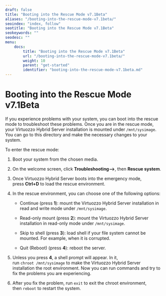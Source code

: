 ```yaml
---
draft: false
title: "Booting into the Rescue Mode v7.1Beta"
aliases: "/booting-into-the-rescue-mode-v7.1beta/"
seoindex: "index, follow"
seotitle: "Booting into the Rescue Mode v7.1Beta"
seokeywords: ""
seodesc: ""
menu:
    docs:
        title: "Booting into the Rescue Mode v7.1Beta"
        url: "/booting-into-the-rescue-mode-v7.1beta/"
        weight: 10
        parent: "get-started"
        identifier: "booting-into-the-rescue-mode-v7.1beta.md"
---
```

# Booting into the Rescue Mode v7.1Beta

If you experience problems with your system, you can boot into the rescue mode to troubleshoot these problems. Once you are in the rescue mode, your Virtuozzo Hybrid Server installation is mounted under `/mnt/sysimage`. You can go to this directory and make the necessary changes to your system.

To enter the rescue mode:

1.  Boot your system from the chosen media.

2.  On the welcome screen, click **Troubleshooting–&gt;**, then **Rescue system**.

3.  Once Virtuozzo Hybrid Server boots into the emergency mode, press **Ctrl+D** to load the rescue environment.

4.  In the rescue environment, you can choose one of the following options:

    -   Continue (press **1**): mount the Virtuozzo Hybrid Server installation in read and write mode under `/mnt/sysimage`.

    -   Read-only mount (press **2**): mount the Virtuozzo Hybrid Server installation in read-only mode under `/mnt/sysimage`.

    -   Skip to shell (press **3**): load shell if your file system cannot be mounted. For example, when it is corrupted.

    -   Quit (Reboot) (press **4**): reboot the server.

5.  Unless you press **4**, a shell prompt will appear. In it, run `chroot /mnt/sysimage` to make the Virtuozzo Hybrid Server installation the root environment. Now you can run commands and try to fix the problems you are experiencing.

6.  After you fix the problem, run `exit` to exit the chroot environment, then `reboot` to restart the system.



